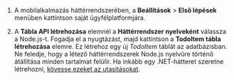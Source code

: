 
1. A mobilalkalmazás háttérrendszerében, a **Beállítások** > **Első lépések** menüben kattintson saját ügyfélplatformjára. 

2. A **Tábla API létrehozása** elemnél a **Háttérrendszer nyelveként** válassza a Node.js-t. Fogadja el a nyugtázást, majd kattintson a **TodoItem tábla létrehozása** elemre. Ez létrehoz egy új *TodoItem* táblát az adatbázisban. Ne feledje, hogy a létező háttérrendszerek Node.js nyelvűre történő átállítása minden tartalmat felülír. Ha inkább egy .NET-hátteret szeretne létrehozni, [kövesse ezeket az utasításokat](app-service-mobile-dotnet-backend-how-to-use-server-sdk.md#create-app).



<!--HONumber=sep16_HO1-->


